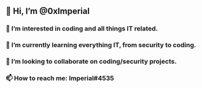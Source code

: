 ## 👋 Hi, I’m @0xImperial
### 👀 I’m interested in coding and all things IT related.
### 🌱 I’m currently learning everything IT, from security to coding.
### 💞️ I’m looking to collaborate on coding/security projects.
### 📫 How to reach me: Imperial#4535
